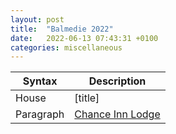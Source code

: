 ```yaml
---
layout: post
title:  "Balmedie 2022"
date:   2022-06-13 07:43:31 +0100
categories: miscellaneous
---
```


| Syntax      | Description |
|---          |---
| House      | [title]     |
| Paragraph   | [Chance Inn Lodge   ](https://www.sykescottages.co.uk/cottage/Moray-Aberdeenshire-The-Coastal-Trail-Belhelvie/Chance-Inn-Lodge-952068.html)     |

